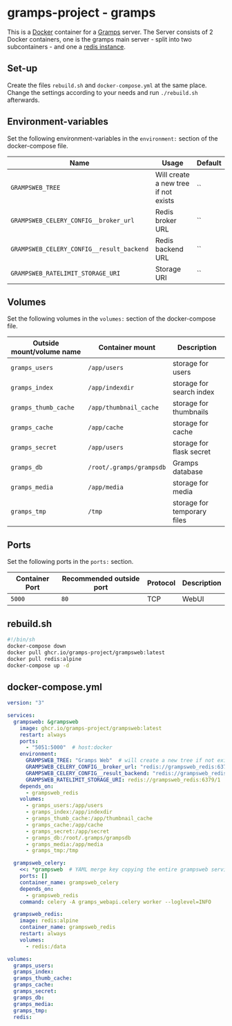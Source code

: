 # gramps-project - gramps

This is a [Docker](/wiki/docker.md) container for a [Gramps](../gramps.md)
server.
The Server consists of 2 Docker containers, one is the gramps main server - split into two
subcontainers - and one a [redis instance](/wiki/docker/redis.md).

## Set-up

Create the files `rebuild.sh` and `docker-compose.yml` at the same place.
Change the settings according to your needs and run `./rebuild.sh` afterwards.

## Environment-variables

Set the following environment-variables in the `environment:` section of the
docker-compose file.

| Name                                      | Usage                                | Default |
| ----------------------------------------- | ------------------------------------ | ------- |
| `GRAMPSWEB_TREE`                          | Will create a new tree if not exists | ``      |
| `GRAMPSWEB_CELERY_CONFIG__broker_url`     | Redis broker URL                     | ``      |
| `GRAMPSWEB_CELERY_CONFIG__result_backend` | Redis backend URL                    | ``      |
| `GRAMPSWEB_RATELIMIT_STORAGE_URI`         | Storage URI                          | ``      |

## Volumes

Set the following volumes in the `volumes:` section of the docker-compose file.

| Outside mount/volume name | Container mount          | Description                 |
| ------------------------- | ------------------------ | --------------------------- |
| `gramps_users`            | `/app/users`             | storage for users           |
| `gramps_index`            | `/app/indexdir`          | storage for search index    |
| `gramps_thumb_cache`      | `/app/thumbnail_cache`   | storage for thumbnails      |
| `gramps_cache`            | `/app/cache`             | storage for cache           |
| `gramps_secret`           | `/app/users`             | storage for flask secret    |
| `gramps_db`               | `/root/.gramps/grampsdb` | Gramps database             |
| `gramps_media`            | `/app/media`             | storage for media           |
| `gramps_tmp`              | `/tmp`                   | storage for temporary files |

## Ports

Set the following ports in the `ports:` section.

| Container Port | Recommended outside port | Protocol | Description |
| -------------- | ------------------------ | -------- | ----------- |
| `5000`         | `80`                     | TCP      | WebUI       |

## rebuild.sh

```sh
#!/bin/sh
docker-compose down
docker pull ghcr.io/gramps-project/grampsweb:latest
docker pull redis:alpine
docker-compose up -d
```

## docker-compose.yml

```yml
version: "3"

services:
  grampsweb: &grampsweb
    image: ghcr.io/gramps-project/grampsweb:latest
    restart: always
    ports:
      - "5051:5000"  # host:docker
    environment:
      GRAMPSWEB_TREE: "Gramps Web"  # will create a new tree if not exists
      GRAMPSWEB_CELERY_CONFIG__broker_url: "redis://grampsweb_redis:6379/0"
      GRAMPSWEB_CELERY_CONFIG__result_backend: "redis://grampsweb_redis:6379/0"
      GRAMPSWEB_RATELIMIT_STORAGE_URI: redis://grampsweb_redis:6379/1
    depends_on:
      - grampsweb_redis
    volumes:
      - gramps_users:/app/users
      - gramps_index:/app/indexdir
      - gramps_thumb_cache:/app/thumbnail_cache
      - gramps_cache:/app/cache
      - gramps_secret:/app/secret
      - gramps_db:/root/.gramps/grampsdb
      - gramps_media:/app/media
      - gramps_tmp:/tmp

  grampsweb_celery:
    <<: *grampsweb  # YAML merge key copying the entire grampsweb service config
    ports: []
    container_name: grampsweb_celery
    depends_on:
      - grampsweb_redis
    command: celery -A gramps_webapi.celery worker --loglevel=INFO

  grampsweb_redis:
    image: redis:alpine
    container_name: grampsweb_redis
    restart: always
    volumes:
      - redis:/data

volumes:
  gramps_users:
  gramps_index:
  gramps_thumb_cache:
  gramps_cache:
  gramps_secret:
  gramps_db:
  gramps_media:
  gramps_tmp:
  redis:
```
